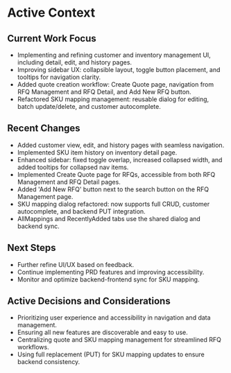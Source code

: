 # Active Context

## Current Work Focus
- Implementing and refining customer and inventory management UI, including detail, edit, and history pages.
- Improving sidebar UX: collapsible layout, toggle button placement, and tooltips for navigation clarity.
- Added quote creation workflow: Create Quote page, navigation from RFQ Management and RFQ Detail, and Add New RFQ button.
- Refactored SKU mapping management: reusable dialog for editing, batch update/delete, and customer autocomplete.

## Recent Changes
- Added customer view, edit, and history pages with seamless navigation.
- Implemented SKU item history on inventory detail page.
- Enhanced sidebar: fixed toggle overlap, increased collapsed width, and added tooltips for collapsed nav items.
- Implemented Create Quote page for RFQs, accessible from both RFQ Management and RFQ Detail pages.
- Added 'Add New RFQ' button next to the search button on the RFQ Management page.
- SKU mapping dialog refactored: now supports full CRUD, customer autocomplete, and backend PUT integration.
- AllMappings and RecentlyAdded tabs use the shared dialog and backend sync.

## Next Steps
- Further refine UI/UX based on feedback.
- Continue implementing PRD features and improving accessibility.
- Monitor and optimize backend-frontend sync for SKU mapping.

## Active Decisions and Considerations
- Prioritizing user experience and accessibility in navigation and data management.
- Ensuring all new features are discoverable and easy to use.
- Centralizing quote and SKU mapping management for streamlined RFQ workflows.
- Using full replacement (PUT) for SKU mapping updates to ensure backend consistency. 